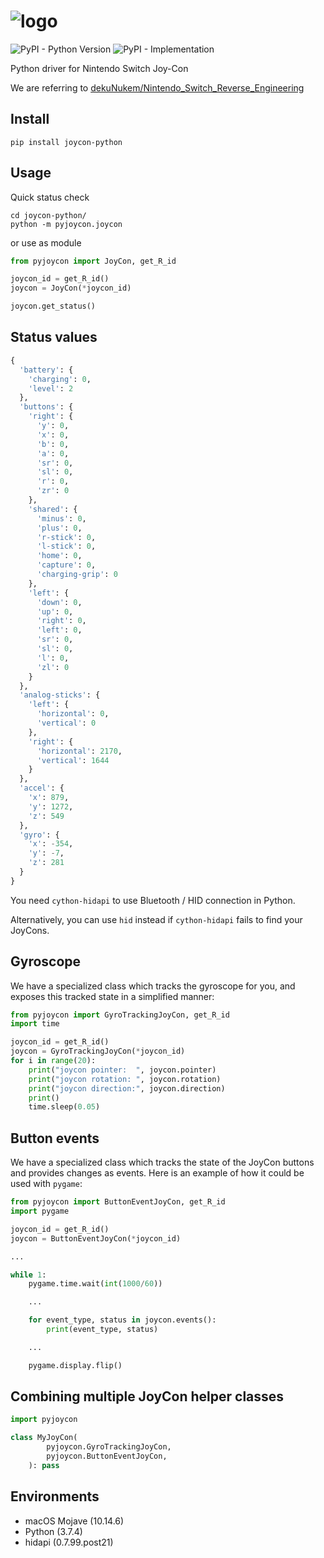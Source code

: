 # ![logo](https://i.gyazo.com/af04cc6000f2815ebc00d4dcf06b1eb9.png)

![PyPI - Python Version](https://img.shields.io/pypi/pyversions/joycon-python)
![PyPI - Implementation](https://img.shields.io/pypi/implementation/joycon-python)

Python driver for Nintendo Switch Joy-Con

We are referring to [dekuNukem/Nintendo_Switch_Reverse_Engineering](https://github.com/dekuNukem/Nintendo_Switch_Reverse_Engineering)

## Install

```shell
pip install joycon-python
```

## Usage

Quick status check

```shell
cd joycon-python/
python -m pyjoycon.joycon
```

or use as module

```python
from pyjoycon import JoyCon, get_R_id

joycon_id = get_R_id()
joycon = JoyCon(*joycon_id)

joycon.get_status()
```

## Status values

```python
{
  'battery': {
    'charging': 0,
    'level': 2
  },
  'buttons': {
    'right': {
      'y': 0,
      'x': 0,
      'b': 0,
      'a': 0,
      'sr': 0,
      'sl': 0,
      'r': 0,
      'zr': 0
    },
    'shared': {
      'minus': 0,
      'plus': 0,
      'r-stick': 0,
      'l-stick': 0,
      'home': 0,
      'capture': 0,
      'charging-grip': 0
    },
    'left': {
      'down': 0,
      'up': 0,
      'right': 0,
      'left': 0,
      'sr': 0,
      'sl': 0,
      'l': 0,
      'zl': 0
    }
  },
  'analog-sticks': {
    'left': {
      'horizontal': 0,
      'vertical': 0
    },
    'right': {
      'horizontal': 2170,
      'vertical': 1644
    }
  },
  'accel': {
    'x': 879,
    'y': 1272,
    'z': 549
  },
  'gyro': {
    'x': -354,
    'y': -7,
    'z': 281
  }
}

```

You need `cython-hidapi` to use Bluetooth / HID connection in Python.

Alternatively, you can use `hid` instead if `cython-hidapi` fails to find your JoyCons.


## Gyroscope

We have a specialized class which tracks the gyroscope for you, and
exposes this tracked state in a simplified manner:

```python
from pyjoycon import GyroTrackingJoyCon, get_R_id
import time

joycon_id = get_R_id()
joycon = GyroTrackingJoyCon(*joycon_id)
for i in range(20):
    print("joycon pointer:  ", joycon.pointer)
    print("joycon rotation: ", joycon.rotation)
    print("joycon direction:", joycon.direction)
    print()
    time.sleep(0.05)
```


## Button events

We have a specialized class which tracks the state of the JoyCon buttons and
provides changes as events. Here is an example of how it could be used with `pygame`:

```python
from pyjoycon import ButtonEventJoyCon, get_R_id
import pygame

joycon_id = get_R_id()
joycon = ButtonEventJoyCon(*joycon_id)

...

while 1:
    pygame.time.wait(int(1000/60))

    ...

    for event_type, status in joycon.events():
        print(event_type, status)

    ...

    pygame.display.flip()
```


## Combining multiple JoyCon helper classes

```python
import pyjoycon

class MyJoyCon(
        pyjoycon.GyroTrackingJoyCon,
        pyjoycon.ButtonEventJoyCon,
    ): pass
```


## Environments

- macOS Mojave (10.14.6)
- Python (3.7.4)
- hidapi (0.7.99.post21)
